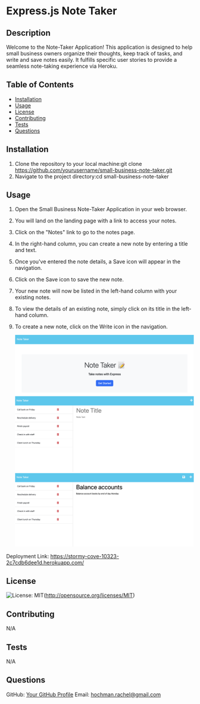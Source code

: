 
# Express.js Note Taker

## Description
Welcome to the Note-Taker Application! This application is designed to help small business owners organize their thoughts, keep track of tasks, and write and save notes easily. It fulfills specific user stories to provide a seamless note-taking experience via Heroku.

## Table of Contents
- [Installation](#installation)
- [Usage](#usage)
- [License](#license)
- [Contributing](#contributing)
- [Tests](#tests)
- [Questions](#questions)

## Installation
<!-- Add installation instructions here -->
1. Clone the repository to your local machine:git clone https://github.com/yourusername/small-business-note-taker.git 
2. Navigate to the project directory:cd small-business-note-taker

## Usage
<!-- Add usage information here -->
1. Open the Small Business Note-Taker Application in your web browser.

2. You will land on the landing page with a link to access your notes.

3. Click on the "Notes" link to go to the notes page.

4. In the right-hand column, you can create a new note by entering a title and text.

5. Once you've entered the note details, a Save icon will appear in the navigation.

6. Click on the Save icon to save the new note.

7. Your new note will now be listed in the left-hand column with your existing notes.

8. To view the details of an existing note, simply click on its title in the left-hand column.

9. To create a new note, click on the Write icon in the navigation.


    ![alt text](public/assets/images/screenshot1.png)
    ![alt text](public/assets/images/screenshot2.png)
    ![alt text](public/assets/images/screenshot3.png)
    
Deployment Link: https://stormy-cove-10323-2c7cdb6dee1d.herokuapp.com/ 

## License
<!-- Add license badge and explanation here -->
![License: MIT](https://img.shields.io/badge/License-MIT-yellow.svg)(http://opensource.org/licenses/MIT)

## Contributing
<!-- Add contribution guidelines here -->
N/A

## Tests
<!-- Add test instructions here -->
N/A

## Questions
GitHub: [Your GitHub Profile](https://github.com/RachelCodes42)
Email: hochman.rachel@gmail.com
  